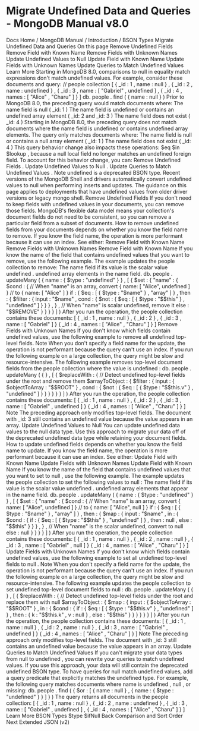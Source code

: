 # Migrate Undefined Data and Queries - MongoDB Manual v8.0


Docs Home / MongoDB Manual / Introduction / BSON Types Migrate Undefined Data and Queries On this page Remove Undefined Fields Remove Field with Known Name Remove Fields with Unknown Names Update Undefined Values to Null Update Field with Known Name Update Fields with Unknown Names Update Queries to Match Undefined Values Learn More Starting in MongoDB 8.0, comparisons to null in equality match
expressions don't match undefined values. For example, consider these documents and query: // people collection [ { _id : 1 , name : null } , { _id : 2 , name : undefined } , { _id : 3 , name : [ "Gabriel" , undefined ] , { _id : 4 , names : [ "Alice" , "Charu" ] } ] db. people . find ( { name : null } ) Prior to MongoDB 8.0, the preceding query would match documents where: The name field is null ( _id: 1 ) The name field is undefined or contains an undefined array
element ( _id: 2 and _id: 3 ) The name field does not exist ( _id: 4 ) Starting in MongoDB 8.0, the preceding query does not match documents
where the name field is undefined or contains undefined array elements. The query only matches documents where: The name field is null or contains a null array element
( _id: 1 ) The name field does not exist ( _id: 4 ) This query behavior change also impacts these operations: $eq $in $lookup , because a null local field no longer matches
an undefined foreign field. To account for this behavior change, you can: Remove Undefined Fields . Update Undefined Values to Null . Update Queries to Match Undefined Values . Note undefined is a deprecated BSON type. Recent versions of the
MongoDB Shell and drivers automatically convert undefined values
to null when performing inserts and updates. The guidance on this
page applies to deployments that have undefined values from older
driver versions or legacy mongo shell. Remove Undefined Fields If you don't need to keep fields with undefined values in your
documents, you can remove those fields. MongoDB's flexible data model
means your collection's document fields do not need to be consistent, so
you can remove a particular field from a subset of documents. How to remove undefined fields from your documents depends on whether
you know the field name to remove. If you know the field name, the
operation is more performant because it can use an index. See either: Remove Field with Known Name Remove Fields with Unknown Names Remove Field with Known Name If you know the name of the field that contains undefined values
that you want to remove, use the following example. The example updates
the people collection to remove: The name field if its value is the scalar value undefined . undefined array elements in the name field. db. people . updateMany ( { name : { $type : "undefined" } } , [ { $set : { "name" : { $cond : { // When "name" is an array, convert { name: [ "Alice", undefined ] } // to { name: [ "Alice" ] } if : { $eq : [ { $type : "$name" } , "array" ] } , then : { $filter : { input : "$name" , cond : { $not : { $eq : [ { $type : "$$this" } , "undefined" ] } } } , } , // When "name" is scalar undefined, remove it else : "$$REMOVE" } } } } ] ) After you run the operation, the people collection contains these
documents: [ { _id : 1 , name : null } , { _id : 2 } , { _id : 3 , name : [ "Gabriel" ] } { _id : 4 , names : [ "Alice" , "Charu" ] } ] Remove Fields with Unknown Names If you don't know which fields contain undefined values, use the
following example to remove all undefined top-level fields. Note When you don't specify a field name for the update, the operation is
not performant because the query can't use an index. If you run the
following example on a large collection, the query might be slow and
resource-intensive. The following example removes top-level document fields from the people collection where the value is undefined : db. people . updateMany ( { } , [ { $replaceWith : { // Detect undefined top-level fields under the root and remove them $arrayToObject : { $filter : { input : { $objectToArray : "$$ROOT" } , cond : { $not : { $eq : [ { $type : "$$this.v" } , "undefined" ] } } } } } } ] ) After you run the operation, the people collection contains these
documents: [ { _id : 1 , name : null } , { _id : 2 } , { _id : 3 , name : [ "Gabriel" , undefined ] } { _id : 4 , names : [ "Alice" , "Charu" ] } ] Note The preceding approach only modifies top-level fields. The document
with _id: 3 still contains an undefined value because the
value appears in an array. Update Undefined Values to Null You can update undefined data values to the null data type. Use
this approach to migrate your data off of the deprecated undefined data type while retaining your document fields. How to update undefined fields depends on whether you know the field
name to update. If you know the field name, the operation is more
performant because it can use an index. See either: Update Field with Known Name Update Fields with Unknown Names Update Field with Known Name If you know the name of the field that contains undefined values
that you want to set to null , use the following example. The example
updates the people collection to set the following values to null : The name field if its value is the scalar value undefined . undefined array elements that appear in the name field. db. people . updateMany ( { name : { $type : "undefined" } } , [ { $set : { "name" : { $cond : { // When "name" is an array, convert { name: [ "Alice", undefined ] } // to { name: [ "Alice", null ] } if : { $eq : [ { $type : "$name" } , "array" ] } , then : { $map : { input : "$name" , in : { $cond : { if : { $eq : [ { $type : "$$this" } , "undefined" ] } , then : null , else : "$$this" } } } , } , // When "name" is the scalar undefined, convert to null else : null } } } } ] ) After you run the operation, the people collection contains these
documents: [ { _id : 1 , name : null } , { _id : 2 , name : null } , { _id : 3 , name : [ "Gabriel" , null ] } { _id : 4 , names : [ "Alice" , "Charu" ] } ] Update Fields with Unknown Names If you don't know which fields contain undefined values, use the
following example to set all undefined top-level fields to null . Note When you don't specify a field name for the update, the operation is
not performant because the query can't use an index. If you run the
following example on a large collection, the query might be slow and
resource-intensive. The following example updates the people collection to set undefined top-level document fields to null : db. people . updateMany ( { } , [ { $replaceWith : { // Detect undefined top-level fields under the root and replace them with null $arrayToObject : { $map : { input : { $objectToArray : "$$ROOT" } , in : { $cond : { if : { $eq : [ { $type : "$$this.v" } , "undefined" ] } , then : { k : "$$this.k" , v : null } , else : "$$this" } } } } } } ] ) After you run the operation, the people collection contains these
documents: [ { _id : 1 , name : null } , { _id : 2 , name : null } , { _id : 3 , name : [ "Gabriel" , undefined ] } { _id : 4 , names : [ "Alice" , "Charu" ] } ] Note The preceding approach only modifies top-level fields. The document
with _id: 3 still contains an undefined value because the
value appears in an array. Update Queries to Match Undefined Values If you can't migrate your data types from null to undefined , you
can rewrite your queries to match undefined values. If you use this
approach, your data will still contain the deprecated undefined BSON
type. To have queries for null match undefined values, add a query
predicate that explicitly matches the undefined type. For example,
the following query matches documents where name is undefined , null , or missing: db. people . find ( { $or : [ { name : null } , { name : { $type : "undefined" } } ] } ) The query returns all documents in the people collection: [ { _id : 1 , name : null } , { _id : 2 , name : undefined } , { _id : 3 , name : [ "Gabriel" , undefined ] , { _id : 4 , names : [ "Alice" , "Charu" ] } ] Learn More BSON Types $type $ifNull Back Comparison and Sort Order Next Extended JSON (v2)

